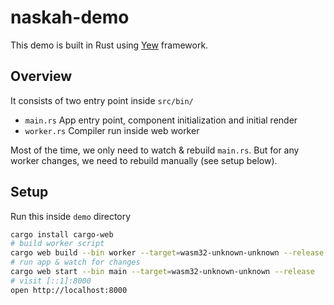 # naskah-demo

This demo is built in Rust using [Yew](https://github.com/DenisKolodin/yew) framework.

## Overview
It consists of two entry point inside `src/bin/`

 - `main.rs` App entry point, component initialization and initial render
 - `worker.rs` Compiler run inside web worker

Most of the time, we only need to watch & rebuild `main.rs`. But for any worker changes, we need to rebuild manually (see setup below).

## Setup

Run this inside `demo` directory

```sh
cargo install cargo-web
# build worker script
cargo web build --bin worker --target=wasm32-unknown-unknown --release
# run app & watch for changes
cargo web start --bin main --target=wasm32-unknown-unknown --release
# visit [::1]:8000
open http://localhost:8000
```
